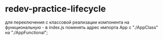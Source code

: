 # redev-practice-lifecycle
 для переключения c классовой реализации компонента на функциональную - в index.js поменять адрес импорта App с "./AppClass" на "./AppFunctional";
